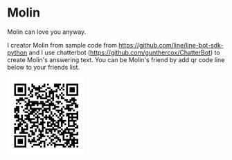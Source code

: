 # Molin
Molin can love you anyway.

I creator Molin from sample code from https://github.com/line/line-bot-sdk-python and I use chatterbot (https://github.com/gunthercox/ChatterBot) to create Molin's answering text. You can be Molin's friend by add qr code line below to your friends list.

![alt text](https://github.com/isbig/Molin/blob/master/hkkuA6_-ov.png?raw=true)
